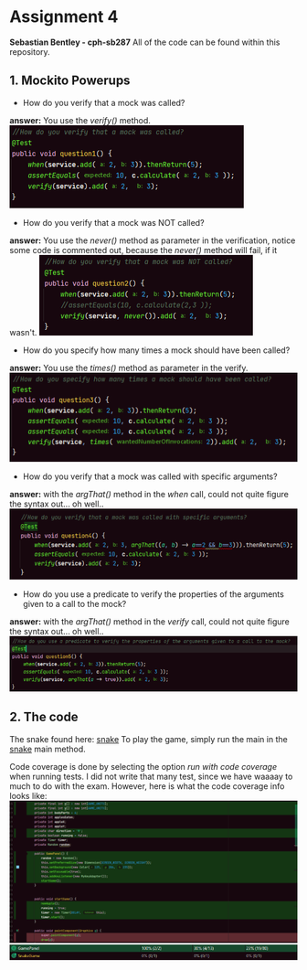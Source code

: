 # Assignment 4
**Sebastian Bentley - cph-sb287**
All of the code can be found within this repository.

## 1. Mockito Powerups
- How do you verify that a mock was called? 


**answer:** You use the *verify()* method.
![answer](assignment4/images/mock1.PNG)

- How do you verify that a mock was NOT called? 


**answer:** You use the *never()* method as parameter in the verification, notice some code is commented out, because the *never()* method will fail, if it wasn't.
![answer](assignment4/images/mock2.PNG)

- How do you specify how many times a mock should have been called?


**answer:** You use the *times()* method as parameter in the verify.
![answer](assignment4/images/mock3.PNG)

- How do you verify that a mock was called with specific arguments?


**answer:** with the *argThat()* method in the *when* call, could not quite figure the syntax out... oh well..
![answer](assignment4/images/mock4.PNG)


- How do you use a predicate to verify the properties of the arguments given to a call to the mock?


**answer:** with the *argThat()* method in the *verify* call, could not quite figure the syntax out... oh well..
![answer](assignment4/images/mock5.PNG)

## 2. The code
The snake found here: [snake](https://github.com/SebastianBentley/softTestAssignments/tree/main/assignment4/TestAssignment4/src/main/java/snake/GamePanel.java)
To play the game, simply run the main in the [snake](https://github.com/SebastianBentley/softTestAssignments/tree/main/assignment4/TestAssignment4/src/main/java/snake/SnakeGame.java) main method.

Code coverage is done by selecting the option *run with code coverage* when running tests. I did not write that many test, since we have waaaay to much to do with the exam.
However, here is what the code coverage info looks like:
![answer](assignment4/images/coverage1.PNG)
![answer](assignment4/images/coverage2.PNG)

